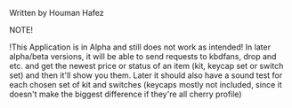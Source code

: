 
Written by Houman Hafez

NOTE!
     
!This Application is in Alpha and still does not work as intended!
In later alpha/beta versions, it will be able to send requests to kbdfans, drop and etc. and get the newest price or status of an item (kit, keycap set or switch set)
and then it'll show you them. Later it should also have a sound test for each chosen set of kit and switches (keycaps mostly not included, since it doesn't make the biggest difference if they're all cherry profile)



